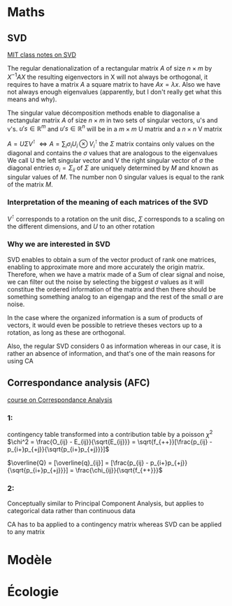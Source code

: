 # Maths

## SVD

[MIT class notes on SVD](https://www.google.com/url?sa=t&source=web&rct=j&opi=89978449&url=https://math.mit.edu/classes/18.095/2016IAP/lec2/SVD_Notes.pdf&ved=2ahUKEwi-wKjS7beFAxWCT6QEHZAbAWwQFnoECDsQAQ&usg=AOvVaw0X6GdgXWT--aZvuvcmo3ZM)

The regular denationalization of a rectangular matrix $A$ of size $n \times m$ by $X^{-1} AX$ the resulting eigenvectors in X will not always be orthogonal, it requires to have a matrix $A$ a square matrix to have $Ax = \lambda x$. Also we have not always enough eigenvalues (apparently, but I don't really get what this means and why).

The singular value décomposition methods enable to diagonalise a rectangular matrix $A$ of size $n \times m$ in two sets of singular vectors, u's and v's. 
$u's \in \mathbb{R}^m$ and $u's \in \mathbb{R}^n$ will be in a $m \times m$ U matrix and a $n \times n$ V matrix

$A = U \Sigma V^\intercal$
$\Leftrightarrow A = \sum_i \sigma_i U_i \otimes V_i^\intercal$
the  $\Sigma$ matrix contains only values on the diagonal and contains the $\sigma$ values that are analogous to the eigenvalues 
We call U the left singular vector and V the right singular vector of $\sigma$
the diagonal entries $\sigma_i = \Sigma_{ii}$ of $\Sigma$ are uniquely determined by $M$ and known as singular values of $M$. The number non 0 singular values is equal to the rank of the matrix $M$.

### Interpretation of the meaning of each matrices of the SVD

$V^\intercal$ corresponds to a rotation on the unit disc, $\Sigma$ corresponds to a  scaling on the different dimensions, and $U$ to an other rotation 


### Why we are interested in SVD

SVD enables to obtain a sum of the vector product of rank one matrices, enabling to approximate more and more accurately the origin matrix. Therefore, when we have a matrix made of a Sum of clear signal and noise, we can filter out the noise by selecting the biggest $\sigma$ values as it will constitue the ordered information of the matrix and then there should be something something analog to an eigengap and the rest of the small $\sigma$ are noise.

In the case where the organized information is a sum of products of vectors, it would even be possible to retrieve theses vectors up to a rotation, as long as these are orthogonal.

Also, the regular SVD considers 0 as information whereas in our case, it is rather an absence of information, and that's one of the main reasons for using CA

## Correspondance analysis (AFC)
[course on Correspondance Analysis](https://statmath.wu.ac.at/courses/CAandRelMeth/caipA.pdf)

### 1:
contingency table transformed into a contribution table by a poisson $\chi^2$ 
$\chi^2 = \frac{O_{ij} -  E_{ij}}{\sqrt{E_{ij}}} = \sqrt{f_{++}}[\frac{p_{ij} - p_{i+}p_{+j}}{\sqrt{p_{i+}p_{+j}}}]$

$\overline{Q} = [\overline{q}_{ij}] = [\frac{p_{ij} - p_{i+}p_{+j}}{\sqrt{p_{i+}p_{+j}}}] = \frac{\chi_{ij}}{\sqrt{f_{++}}}$


### 2:


Conceptually similar to Principal Component Analysis, but applies to categorical data rather than continuous data

CA has to ba applied to a contingency matrix whereas SVD can be applied to any matrix

# Modèle



# Écologie

